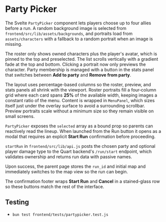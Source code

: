 # Party Picker

The Svelte `PartyPicker` component lets players choose up to four allies before a run. A random background image is selected from `frontend/src/lib/assets/backgrounds`, and portraits load from `assets/characters` with a fallback to a random portrait when an image is missing.

The roster only shows owned characters plus the player's avatar, which is pinned to the top and preselected. The list scrolls vertically with a gradient fade at the top and bottom. Clicking a portrait now only previews the character. Party membership is managed with a button in the stats panel that switches between **Add to party** and **Remove from party**.

The layout uses percentage-based columns so the roster, preview, and stats
panels all shrink with the viewport. Roster portraits fill a four‑column
grid where each card spans **25%** of the available width, keeping images a
constant ratio of the menu. Content is wrapped in `MenuPanel`, which sizes
itself just under the overlay surface to avoid a surrounding scrollbar.
Preview portraits scale without a minimum size so they remain visible on
small screens.

`PartyPicker` exposes the `selected` array as a bound prop so parents can reactively read the lineup. When launched from the Run button it opens as a modal that requires an explicit **Start Run** confirmation before proceeding.

`startRun` in `frontend/src/lib/api.js` posts the chosen party and optional player damage type to the Quart backend's `/run/start` endpoint, which validates ownership and returns run data with passive names.

Upon success, the parent page stores the `run_id` and initial map and immediately
switches to the map view so the run can begin.

The confirmation footer wraps **Start Run** and **Cancel** in a stained-glass row so these buttons match the rest of the interface.

## Testing
- `bun test frontend/tests/partypicker.test.js`
